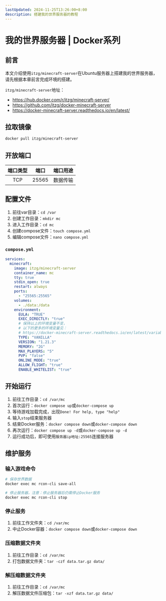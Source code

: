 ```yaml
---
lastUpdated: 2024-11-25T13:26:00+8:00
description: 搭建我的世界服务器的教程
---
```


# 我的世界服务器 | Docker系列

## 前言

本文介绍使用`itzg/minecraft-server`在Ubuntu服务器上搭建我的世界服务器，请先根据本章前言完成环境的搭建。

`itzg/minecraft-server`地址：

- <https://hub.docker.com/r/itzg/minecraft-server/>
- <https://github.com/itzg/docker-minecraft-server>
- <https://docker-minecraft-server.readthedocs.io/en/latest/>

## 拉取镜像

```bash
docker pull itzg/minecraft-server
```

## 开放端口

| 端口类型 | 端口  | 端口用途 |
| :------: | :---: | :------: |
|   TCP    | 25565 | 数据传输 |

## 配置文件

1. 前往var目录：`cd /var`
2. 创建工作目录：`mkdir mc`
3. 进入工作目录：`cd mc`
4. 创建compose文件：`touch compose.yml`
5. 编辑compose文件：`nano compose.yml`

### `compose.yml`

```yml
services:
  minecraft:
    image: itzg/minecraft-server
    container_name: mc
    tty: true
    stdin_open: true
    restart: always
    ports:
      - "25565:25565"
    volumes:
      - ./data:/data
    environment:
      EULA: "TRUE"
      EXEC_DIRECTLY: "true"
      # 保持以上的环境变量不变，
      # 以下的更多的环境变量见：
      # https://docker-minecraft-server.readthedocs.io/en/latest/variables/
      TYPE: "VANILLA"
      VERSION: "1.21.3"
      MEMORY: "2G"
      MAX_PLAYERS: "5"
      PVP: "false"
      ONLINE_MODE: "true"
      ALLOW_FLIGHT: "true"
      ENABLE_WHITELIST: "true"
```

## 开始运行

1. 前往工作目录：`cd /var/mc`
2. 首次运行：`docker compose up`或`docker-compose up`
3. 等待游戏加载完成，出现`Done! For help, type "help"`
4. 输入`stop`结束服务器
5. 结束Docker服务：`docker compose down`或`docker-compose down`
6. 再次运行：`docker compose up -d`或`docker-compose up -d`
7. 运行成功后，即可使用`服务器ip地址:25565`连接服务器

## 维护服务

### 输入游戏命令

```sh
# 保存世界数据
docker exec mc rcon-cli save-all

# 停止服务器，注意：停止服务器后仍需停止Docker服务
docker exec mc rcon-cli stop
```

### 停止服务

1. 前往工作文件夹：`cd /var/mc`
2. 中止Docker容器：`docker compose down`或`docker-compose down`

### 压缩数据文件夹

1. 前往工作目录：`cd /var/mc`
2. 打包数据文件夹：`tar -czf data.tar.gz data/`

### 解压缩数据文件夹

1. 前往工作目录：`cd /var/mc`
2. 解压数据文件压缩包：`tar -xzf data.tar.gz data/`
